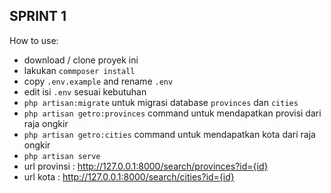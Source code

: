 ## SPRINT 1

How to use:
- download / clone proyek ini
- lakukan `commposer install`
- copy `.env.example` and rename `.env`
- edit isi `.env` sesuai kebutuhan
- `php artisan:migrate` untuk migrasi database `provinces` dan `cities`
- `php artisan getro:provinces` command untuk mendapatkan provisi dari raja ongkir
- `php artisan getro:cities` command untuk mendapatkan kota dari raja ongkir
- `php artisan serve`
- url provinsi : http://127.0.0.1:8000/search/provinces?id={id}
- url kota : http://127.0.0.1:8000/search/cities?id={id}